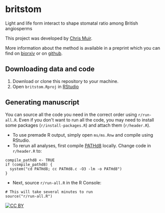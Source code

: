 # britstom
Light and life form interact to shape stomatal ratio among British angiosperms

This project was developed by [Chris Muir](www.chrisdmuir.com).

More information about the method is available in a preprint which you can find on [biorxiv](http://biorxiv.org/?????) or on [github](https://github.com/traitecoevo/ms/ms.pdf).

## Downloading data and code 

1. Download or clone this repository to your machine.
2. Open `britstom.Rproj` in [RStudio](https://www.rstudio.com/)

## Generating manuscript

You can source all the code you need in the correct order using `r/run-all.R`. Even if you don't want to run all the code, you may need to install some packages (`r/install-packages.R`) and attach them (`r/header.R`).

- To use premade R output, simply open `ms/ms.Rnw` and compile using RStudio.
- To rerun all analyses, first compile [PATHd8](http://www2.math.su.se/PATHd8/) locally. Change code in `r/header.R` to:

```
compile_pathd8 <- TRUE
if (compile_pathd8) {
  system("cd PATHd8; cc PATHd8.c -O3 -lm -o PATHd8")
}
```
- Next, source `r/run-all.R` in the R Console:

```
# This will take several minutes to run
source("r/run-all.R")
```

[![CC BY](http://i.creativecommons.org/l/by/3.0/88x31.png)](http://creativecommons.org/licenses/by/3.0/)
